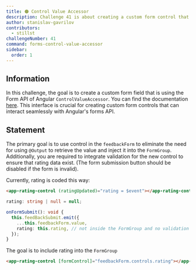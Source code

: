 ```yaml
---
title: 🟠 Control Value Accessor
description: Challenge 41 is about creating a custom form control that implements Control Value Accessor interface.
author: stanislav-gavrilov
contributors:
  - stillst
challengeNumber: 41
command: forms-control-value-accessor
sidebar:
  order: 1
---
```


## Information

In this challenge, the goal is to create a custom form field that is using the Form API of Angular `ControlValueAccessor`. You can find the documentation [here](https://angular.io/api/forms/ControlValueAccessor). This interface is crucial for creating custom form controls that can interact seamlessly with Angular's forms API.

## Statement

The primary goal is to use control in the `feedbackForm` to eliminate the need for using `@Output` to retrieve the value and inject it into the `FormGroup`.
Additionally, you are required to integrate validation for the new control to ensure that rating data exist. (The form submission button should be disabled if the form is invalid).

Currently, rating is coded this way:

```html
<app-rating-control (ratingUpdated)="rating = $event"></app-rating-control>
```

```ts
rating: string | null = null;

onFormSubmit(): void {
  this.feedBackSubmit.emit({
    ...this.feedbackForm.value,
    rating: this.rating, // not inside the FormGroup and no validation
  });
}
```

The goal is to include rating into the `FormGroup`

```html
<app-rating-control [formControl]="feedbackForm.controls.rating"></app-rating-control>
```
